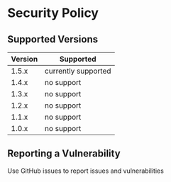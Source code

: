 # Security Policy

## Supported Versions

| Version | Supported           |
|---------|---------------------|
| 1.5.x   | currently supported |
| 1.4.x   | no support          |
| 1.3.x   | no support          |
| 1.2.x   | no support          |
| 1.1.x   | no support          |
| 1.0.x   | no support          |

## Reporting a Vulnerability

Use GitHub issues to report issues and vulnerabilities
